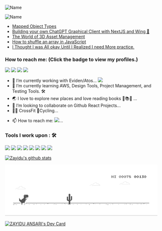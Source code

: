 <!-- ### Hi there 👋 -->

![Name](Zayidu_Hi.gif)

![Name](Zayidu_Salut_v2.gif)

<!-- # Blog posts -->

<!-- BLOG-POST-LIST:START -->
- [Mapped Object Types](https://dev.to/scottpony/mapped-object-types-3o0p)
- [Building your own ChatGPT Graphical Client with NextJS and Wing 🤯](https://dev.to/winglang/building-your-own-chatgpt-graphical-client-with-nextjs-and-wing-29jj)
- [The World of 3D Asset Management](https://dev.to/msmith99994/the-world-of-3d-asset-management-4975)
- [How to shuffle an array in JavaScript](https://dev.to/bybydev/how-to-shuffle-an-array-in-javascript-3efd)
- [I Thought I was All okay Until I Realized I need More practice.](https://dev.to/santosh_mal_e04929dbf920e/i-thought-i-was-all-okay-until-i-realized-i-need-more-practice-437p)
<!-- BLOG-POST-LIST:END -->

<!-- **zayidu/zayidu** is a ✨ _special_ ✨ repository because its `README.md` (this file) appears on your GitHub profile.

Here are some ideas to get you started: -->

 <!-- ### Profile Views :<br>
  <img src="https://profile-counter.glitch.me/zayidu/count.svg" /> -->

### How to reach me: <strong>(Click the badge to view my profiles.)</strong>

<a href="mailto:zayidu11@gmail.com" target="_blank"><img src="https://img.shields.io/badge/zayidu11@gmail.com-%23D14836.svg?&style=for-the-badge&logo=gmail&logoColor=white" ></a>   <a href="https://www.instagram.com/zayidu/" target="_blank"><img src="https://img.shields.io/badge/@zayidu-%23E4405F.svg?&style=for-the-badge&logo=instagram&logoColor=white"></a>   <a  href="https://www.linkedin.com/in/zayidu/" target="_blank"><img src="https://img.shields.io/badge/Zayidu A-%230077B5.svg?&style=for-the-badge&logo=linkedin&logoColor=white" ></a>   <a href="https://medium.com/@zayidu" target="_blank"><img src="https://img.shields.io/badge/@zayidu-%2312100E.svg?&style=for-the-badge&logo=medium&logoColor=white"></a>


- 🔭 I’m currently working with Eviden/Atos... <a href="https://eviden.com/" target="_blank"><img src="https://img.shields.io/badge/-Eviden/Atos-red"></img></a>
- 🌱 I’m currently learning AWS, Design Tools, Project Management, and Testing Tools. 🛠
- 🌏 I love to explore new places and love reading books 📕📚📖 ...
- 👯 I’m looking to collaborate on Github React Projects...
- 🏋🏼 CrossFit 🚴Cycling...
<!-- - 💬 Ask me about ... -->
- 📫 How to reach me: <a href="https://zayidu.github.io/portfolio/" target="_blank"><img src="https://img.shields.io/badge/-zayidu.github.io/portfolio-blue"></img></a>...

### Tools I work upon : 🛠


<a href="https://reactjs.org/" target="_blank"><img src="https://img.shields.io/badge/react%20-%2320232a.svg?&style=for-the-badge&logo=react&logoColor=%2361DAFB" ></a>   <a href="https://developer.mozilla.org/en-US/docs/Web/JavaScript" target="_blank"><img src="https://img.shields.io/badge/javascript%20-%23323330.svg?&style=for-the-badge&logo=javascript&logoColor=%23F7DF1E" ></a>   <a href="https://www.sap.com/index.html" target="_blank"><img src="https://img.shields.io/badge/SAP%20-fff.svg?&style=for-the-badge&logo=sap&logoColor=%fff" ></a>   <a href="https://developer.mozilla.org/en-US/docs/Web/HTML" target="_blank"><img src="https://img.shields.io/badge/html5%20-%23E34F26.svg?&style=for-the-badge&logo=html5&logoColor=white" ></a>   <a href="https://developer.mozilla.org/en-US/docs/Web/CSS" target="_blank"><img src="https://img.shields.io/badge/css3%20-%231572B6.svg?&style=for-the-badge&logo=css3&logoColor=white" ></a>   <a href="https://getbootstrap.com/" target="_blank"><img src="https://img.shields.io/badge/bootstrap%20-%23563D7C.svg?&style=for-the-badge&logo=bootstrap&logoColor=white" ></a>   <a href="https://git-scm.com/" target="_blank"><img src="https://img.shields.io/badge/git%20-%23F05033.svg?&style=for-the-badge&logo=git&logoColor=white" /></a>   <a href="https://code.visualstudio.com/" target="_blank"><img src="http://img.shields.io/badge/-VS%20Code-000000?style=for-the-badge&logo=Visual-studio-code&logoColor=blue" ></a>


[![Zayidu's github stats](https://github-readme-stats.vercel.app/api?username=zayidu&show_icons=true&title_color=03fc90&icon_color=03fc90&text_color=03fc90&bg_color=002b19)](https://github.com/zayidu/github-readme-stats)

[![](https://github.com/zayidu/zayidu/blob/main/dino.gif)](#)

<!-- DEVCARD -->
<!-- https://app.daily.dev/devcard -->
<!-- https://daily.dev/blog/adding-the-daily-devcard-to-your-github-profile?utm_source=webapp&utm_medium=devcard&utm_campaign=devcardguide&utm_id=inapp -->

<a href="https://app.daily.dev/zayidu"><img src="https://api.daily.dev/devcards/v2/VG0uBq4mZ.png?r=dy2" width="356" alt="ZAYIDU ANSARI's Dev Card"/></a>

<!-- <a href="https://app.daily.dev/zayidu"><img src="./devcard.png" width="356" alt="Zayidu's Dev Card"/></a> -->
